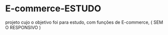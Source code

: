 # E-commerce-ESTUDO
projeto cujo o objetivo foi para estudo, com funções de E-commerce, ( SEM O RESPONSIVO )
